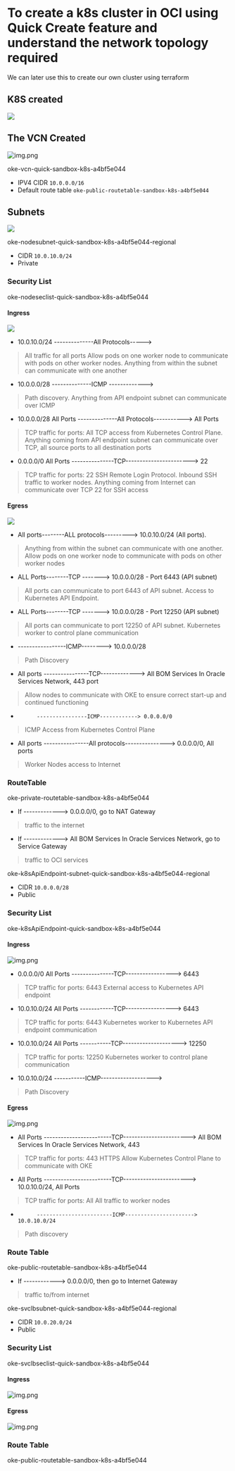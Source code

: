 # To create a k8s cluster in OCI using Quick Create feature and understand the network topology required

We can later use this to create our own cluster using terraform

## K8S created

![](.images/k8s.png)

## The VCN Created

![img.png](.images/vcn.png)

oke-vcn-quick-sandbox-k8s-a4bf5e044

- IPV4 CIDR `10.0.0.0/16`
- Default route table `oke-public-routetable-sandbox-k8s-a4bf5e044`



## Subnets

![](.images/subnets.png)


oke-nodesubnet-quick-sandbox-k8s-a4bf5e044-regional
- CIDR `10.0.10.0/24`
- Private

### Security List

oke-nodeseclist-quick-sandbox-k8s-a4bf5e044

#### Ingress

![](.images/ingress-subnet-pri.png)

- 10.0.10.0/24	--------------All Protocols----->
> All traffic for all ports	
> Allow pods on one worker node to communicate with pods on other worker nodes. Anything from within the subnet can communicate with one another
- 10.0.0.0/28	--------------ICMP ------------->
> Path discovery. Anything from API endpoint subnet can communicate over ICMP 
- 10.0.0.0/28  All Ports --------------All Protocols-----------> All Ports
> TCP traffic for ports: All
> TCP access from Kubernetes Control Plane. Anything coming from API endpoint subnet can communicate over TCP, all source ports to all destination ports
- 0.0.0.0/0 All Ports ---------------TCP-----------------------> 22 
> TCP traffic for ports: 22 SSH Remote Login Protocol. Inbound SSH traffic to worker nodes. Anything coming from Internet can communicate over TCP 22 for SSH access

#### Egress

![](.images/egress-subnet-pri.png)

- All ports--------ALL protocols---------> 10.0.10.0/24	(All ports).      
> Anything from within the subnet can communicate with one another. Allow pods on one worker node to communicate with pods on other worker nodes
- ALL Ports--------TCP -------> 10.0.0.0/28	- Port 6443 (API subnet)
> All ports can communicate to port 6443 of API subnet. Access to Kubernetes API Endpoint.
- ALL Ports--------TCP -------> 10.0.0.0/28	- Port 12250 (API subnet)
> All ports can communicate to port 12250 of API subnet. Kubernetes worker to control plane communication
- -----------------ICMP--------> 10.0.0.0/28
> Path Discovery
- All ports ----------------TCP-------------> All BOM Services In Oracle Services Network, 443 port
> Allow nodes to communicate with OKE to ensure correct start-up and continued functioning
-           ----------------ICMP------------> 0.0.0.0/0
> ICMP Access from Kubernetes Control Plane
- All ports  ----------------All protocols---------------> 0.0.0.0/0, All ports
> Worker Nodes access to Internet

### RouteTable

oke-private-routetable-sandbox-k8s-a4bf5e044

- If -------------> 0.0.0.0/0,  go to NAT Gateway
> traffic to the internet

- If -------------> All BOM Services In Oracle Services Network, go to Service Gateway
> traffic to OCI services




oke-k8sApiEndpoint-subnet-quick-sandbox-k8s-a4bf5e044-regional
- CIDR `10.0.0.0/28`
- Public

### Security List

oke-k8sApiEndpoint-quick-sandbox-k8s-a4bf5e044

#### Ingress

![img.png](.images/ingress-api-subnet.png)

- 0.0.0.0/0 All Ports ---------------TCP-----------------> 6443
> TCP traffic for ports: 6443
> External access to Kubernetes API endpoint

- 10.0.10.0/24 All Ports ------------TCP-----------------> 6443
> TCP traffic for ports: 6443
> Kubernetes worker to Kubernetes API endpoint communication

- 10.0.10.0/24 All Ports -----------TCP--------------------> 12250
> TCP traffic for ports: 12250 
> Kubernetes worker to control plane communication

- 10.0.10.0/24           -----------ICMP-------------------> 
> Path Discovery

#### Egress

![img.png](.images/egress-api-subnet.png)

- All Ports  ------------------------TCP----------------------->             All BOM Services In Oracle Services Network, 443
> TCP traffic for ports: 443 HTTPS
> Allow Kubernetes Control Plane to communicate with OKE

- All Ports ------------------------TCP----------------------->  10.0.10.0/24, All Ports
> TCP traffic for ports: All
> All traffic to worker nodes

-           ------------------------ICMP----------------------> 10.0.10.0/24	
> Path discovery


### Route Table


oke-public-routetable-sandbox-k8s-a4bf5e044

- If ------------> 0.0.0.0/0, then go to    Internet Gateway 
> traffic to/from internet


oke-svclbsubnet-quick-sandbox-k8s-a4bf5e044-regional
- CIDR `10.0.20.0/24`
- Public

### Security List

oke-svclbseclist-quick-sandbox-k8s-a4bf5e044

#### Ingress

![img.png](.images/ingress-lb-sec.png)

#### Egress

![img.png](.images/eggress-lb-sec.png)


### Route Table


oke-public-routetable-sandbox-k8s-a4bf5e044





